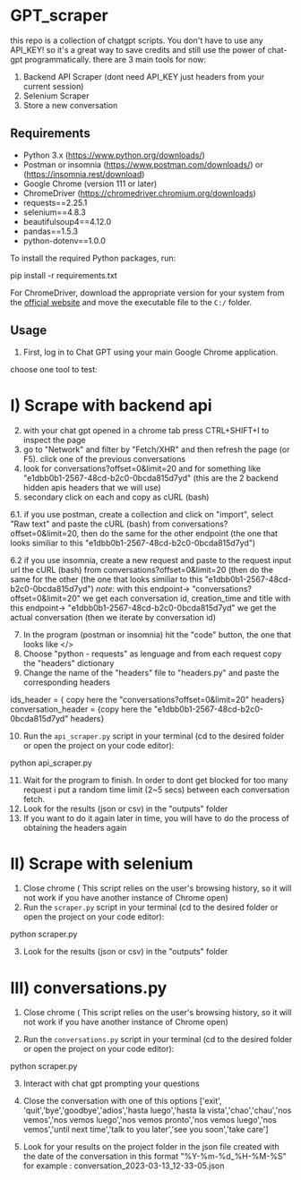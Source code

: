 # GPT_scraper
this repo is a collection of chatgpt scripts. You don't have to use any API_KEY! so it's a great way to save credits and still use the power of chat-gpt programmatically. there are 3 main tools for now:

1) Backend API Scraper (dont need API_KEY just headers from your current session)
2) Selenium Scraper
3) Store a new conversation


## Requirements
- Python 3.x (https://www.python.org/downloads/)
- Postman or insomnia (https://www.postman.com/downloads/) or  (https://insomnia.rest/download)
- Google Chrome (version 111 or later)
- ChromeDriver (https://chromedriver.chromium.org/downloads)
- requests==2.25.1
- selenium==4.8.3
- beautifulsoup4==4.12.0
- pandas==1.5.3
- python-dotenv==1.0.0

To install the required Python packages, run:

pip install -r requirements.txt

For ChromeDriver, download the appropriate version for your system from the [official website](https://chromedriver.chromium.org/downloads) and move the executable file to the `C:/` folder.

## Usage
1. First, log in to Chat GPT using your main Google Chrome application.

choose one tool to test:
# I) Scrape with backend api
2. with your chat gpt opened in a chrome tab press CTRL+SHIFT+I to inspect the page
3. go to "Network" and filter by "Fetch/XHR" and then refresh the page (or F5). click one of the previous conversations
4. look for conversations?offset=0&limit=20 and for something like "e1dbb0b1-2567-48cd-b2c0-0bcda815d7yd"
    (this are the 2 backend hidden apis headers that we will use)
5. secondary click on each and copy as cURL (bash)

6.1. if you use postman, create a collection and click on "import", select "Raw text" and paste the cURL (bash) from conversations?offset=0&limit=20, then do the same for the other endpoint (the one that looks similiar to this "e1dbb0b1-2567-48cd-b2c0-0bcda815d7yd")

6.2  if you use insomnia, create a new request and paste to the request input url the cURL (bash) from conversations?offset=0&limit=20 (then do the same for the other (the one that looks similiar to this "e1dbb0b1-2567-48cd-b2c0-0bcda815d7yd")
*note*: with this endpoint-> "conversations?offset=0&limit=20" we get each conversation id, creation_time and title
        with this endpoint-> "e1dbb0b1-2567-48cd-b2c0-0bcda815d7yd" we get the actual conversation (then we iterate by conversation id)

7. In the program (postman or insomnia) hit the "code" button, the one that looks like </>
8. Choose "python - requests" as lenguage and from each request copy the "headers" dictionary
9. Change the name of the "headers" file to "headers.py" and paste the corresponding headers

ids_header = { copy here the "conversations?offset=0&limit=20" headers}
conversation_header = {copy here the "e1dbb0b1-2567-48cd-b2c0-0bcda815d7yd" headers}

10. Run the `api_scraper.py` script in your terminal (cd to the desired folder or open the project on your code editor):

python api_scraper.py

11. Wait for the program to finish. In order to dont get blocked for too many request i put a random time limit (2~5 secs) between each conversation fetch.
12. Look for the results (json or csv) in the "outputs" folder
13. If you want to do it again later in time, you will have to do the process of obtaining the headers again


# II) Scrape with selenium
1. Close chrome ( This script relies on the user's browsing history, so it will not work if you have another instance of Chrome open)
2. Run the `scraper.py` script in your terminal (cd to the desired folder or open the project on your code editor):

python scraper.py

3. Look for the results (json or csv) in the "outputs" folder

# III) conversations.py
1. Close chrome ( This script relies on the user's browsing history, so it will not work if you have another instance of Chrome open)

2. Run the `conversations.py` script in your terminal (cd to the desired folder or open the project on your code editor):

python scraper.py

3. Interact with chat gpt prompting your questions

4. Close the conversation with one of this options ['exit', 'quit','bye','goodbye','adios','hasta luego','hasta la vista','chao','chau','nos vemos','nos vemos luego','nos vemos pronto','nos vemos luego','nos vemos','until next time','talk to you later','see you soon','take care']

5. Look for your results on the project folder in the json file created with the date of the conversation in this format "%Y-%m-%d_%H-%M-%S" for example : 
  conversation_2023-03-13_12-33-05.json
